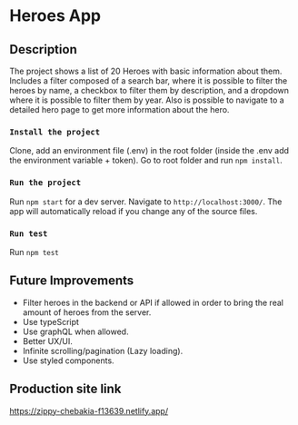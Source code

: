 # Heroes App

## Description

The project shows a list of 20 Heroes with basic information about them. Includes a filter composed of a search bar, where it is possible to filter the heroes by name, a checkbox to filter them by description, and a dropdown where it is possible to filter them by year. Also is possible to navigate to a detailed hero page to get more information about the hero.

### `Install the project`

Clone, add an environment file (.env) in the root folder (inside the .env add the environment variable + token). Go to root folder and run `npm install`.

### `Run the project`

Run `npm start` for a dev server. Navigate to `http://localhost:3000/`. The app will automatically reload if you change any of the source files.

### `Run test`

Run `npm test`

## Future Improvements

- Filter heroes in the backend or API if allowed in order to bring the real amount of heroes from the server.
- Use typeScript
- Use graphQL when allowed.
- Better UX/UI.
- Infinite scrolling/pagination (Lazy loading).
- Use styled components.

## Production site link

https://zippy-chebakia-f13639.netlify.app/
